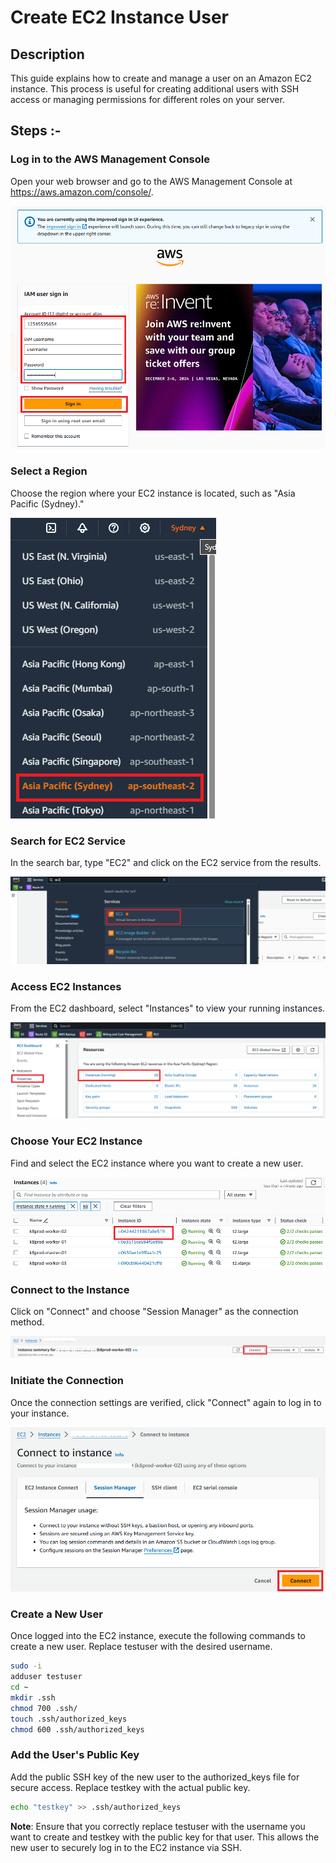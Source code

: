 # Create EC2 Instance User

## Description 

This guide explains how to create and manage a user on an Amazon EC2 instance. This process is useful for creating additional users with SSH access or managing permissions for different roles on your server.

## Steps :-

### Log in to the AWS Management Console

Open your web browser and go to the AWS Management Console at https://aws.amazon.com/console/.

![alt text](images/image-77.png)

### Select a Region

Choose the region where your EC2 instance is located, such as "Asia Pacific (Sydney)."

![alt text](images/image-78.png)

### Search for EC2 Service

In the search bar, type "EC2" and click on the EC2 service from the results.

![alt text](images/image-79.png)

### Access EC2 Instances

From the EC2 dashboard, select "Instances" to view your running instances.

![alt text](images/image-80.png)

### Choose Your EC2 Instance

Find and select the EC2 instance where you want to create a new user.

![alt text](images/image-81.png)

### Connect to the Instance

Click on "Connect" and choose "Session Manager" as the connection method.

![alt text](images/image-82.png)

### Initiate the Connection

Once the connection settings are verified, click "Connect" again to log in to your instance.

![alt text](images/image-83.png)

### Create a New User

Once logged into the EC2 instance, execute the following commands to create a new user. Replace testuser with the desired username.

```bash
sudo -i
adduser testuser
cd ~
mkdir .ssh
chmod 700 .ssh/
touch .ssh/authorized_keys
chmod 600 .ssh/authorized_keys
```

### Add the User's Public Key

Add the public SSH key of the new user to the authorized_keys file for secure access. Replace testkey with the actual public key.

```bash
echo "testkey" >> .ssh/authorized_keys
```

**Note**: Ensure that you correctly replace testuser with the username you want to create and testkey with the public key for that user. This allows the new user to securely log in to the EC2 instance via SSH.

